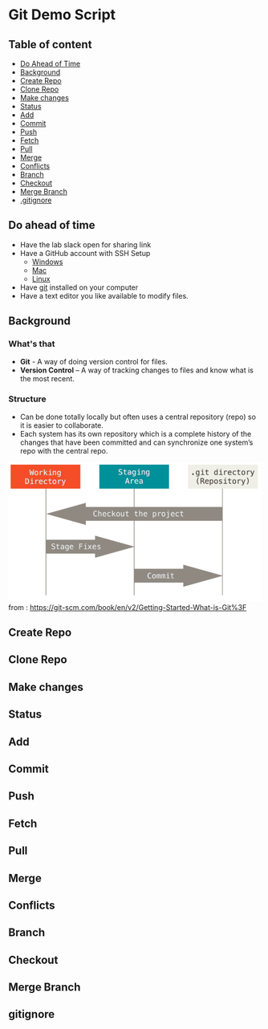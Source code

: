 # Git Demo Script
## Table of content
- [Do Ahead of Time](#do-ahead-of-time)
- [Background](#background)
- [Create Repo](#create-repo)
- [Clone Repo](#clone-repo)
- [Make changes](#make-changes)
- [Status](#status)
- [Add](#add)
- [Commit](#commit)
- [Push](#push)
- [Fetch](#fetch)
- [Pull](#pull)
- [Merge](#merge)
- [Conflicts](#conflicts)
- [Branch](#branch)
- [Checkout](#checkout)
- [Merge Branch](#merge-branch)
- [.gitignore](#gitignore)
## Do ahead of time
- Have the lab slack open for sharing link
- Have a GitHub account with SSH Setup
  - [Windows](https://docs.github.com/en/authentication/connecting-to-github-with-ssh/generating-a-new-ssh-key-and-adding-it-to-the-ssh-agent?platform=windows)
  - [Mac](https://docs.github.com/en/authentication/connecting-to-github-with-ssh/generating-a-new-ssh-key-and-adding-it-to-the-ssh-agent?platform=mac)
  - [Linux](https://docs.github.com/en/authentication/connecting-to-github-with-ssh/generating-a-new-ssh-key-and-adding-it-to-the-ssh-agent?platform=linux)
- Have [git](https://github.com/git-guides/install-git) installed on your computer 
- Have a text editor you like available to modify files.

## Background
### What's that
- **Git** - A way of doing version control for files.
- **Version Control** – A way of tracking changes to files and know what is the most recent.

### Structure
- Can be done totally locally but often uses a central repository (repo) so it is easier to collaborate.
- Each system has its own repository which is a complete history of the changes that have been committed and can synchronize one system’s repo with the central repo.

![An image of the working directory, staging area, and repository.  There is an arrow labeled "checkout the project" pointing from the repository to the working direction, an arrow labeled "stage fixes" pointing from the working directory to the staging area, and an arrow labeled "commit" pointing from the staging area to the repository.](git_local_areas.png)  
from : https://git-scm.com/book/en/v2/Getting-Started-What-is-Git%3F

## Create Repo

## Clone Repo

## Make changes

## Status

## Add 

## Commit 

## Push 

## Fetch

## Pull

## Merge

## Conflicts

## Branch

## Checkout

## Merge Branch

## gitignore


